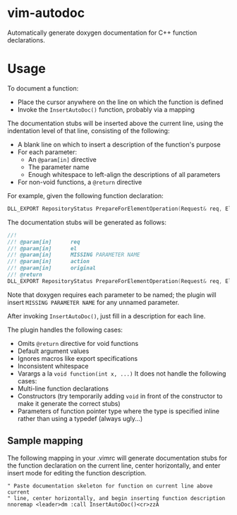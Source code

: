 # vim-autodoc

Automatically generate doxygen documentation for C++ function declarations.

# Usage

To document a function:
   * Place the cursor anywhere on the line on which the function is defined
   * Invoke the `InsertAutoDoc()` function, probably via a mapping

The documentation stubs will be inserted above the current line, using the indentation level of that line, consisting of the following:
   * A blank line on which to insert a description of the function's purpose
   * For each parameter:
      * An `@param[in]` directive
      * The parameter name
      * Enough whitespace to left-align the descriptions of all parameters
   * For non-void functions, a `@return` directive

For example, given the following function declaration:
```cpp
DLL_EXPORT RepositoryStatus PrepareForElementOperation(Request& req, ElementCR el, DbOpcode, PrepareAction action, ElementCP original=nullptr);
```
The documentation stubs will be generated as follows:
```cpp
//! 
//! @param[in]      req                    
//! @param[in]      el                     
//! @param[in]      MISSING PARAMETER NAME 
//! @param[in]      action                 
//! @param[in]      original               
//! @return 
DLL_EXPORT RepositoryStatus PrepareForElementOperation(Request& req, ElementCR el, DbOpcode, PrepareAction action, ElementCP original=nullptr);
```
Note that doxygen requires each parameter to be named; the plugin will insert `MISSING PARAMETER NAME` for any unnamed parameter.

After invoking `InsertAutoDoc()`, just fill in a description for each line.

The plugin handles the following cases:
   * Omits `@return` directive for void functions
   * Default argument values
   * Ignores macros like export specifications
   * Inconsistent whitespace
   * Varargs a la `void function(int x, ...)`
It does not handle the following cases:
   * Multi-line function declarations
   * Constructors (try temporarily adding `void` in front of the constructor to make it generate the correct stubs)
   * Parameters of function pointer type where the type is specified inline rather than using a typedef (always ugly...)

## Sample mapping

The following mapping in your .vimrc will generate documentation stubs for the function declaration on the current line, center horizontally, and enter insert mode for editing the function description.
```vi
" Paste documentation skeleton for function on current line above current
" line, center horizontally, and begin inserting function description
nnoremap <leader>dm :call InsertAutoDoc()<cr>zzA
```
